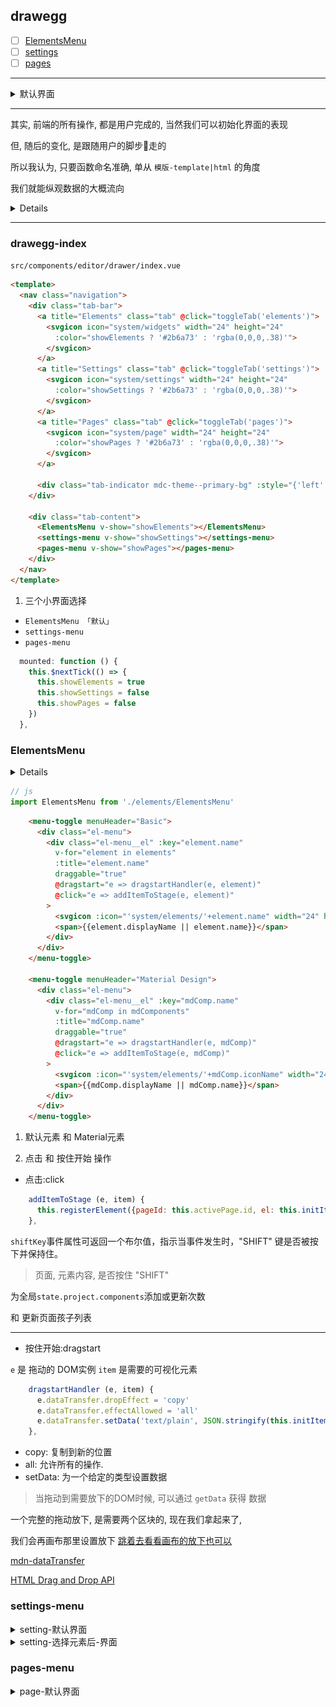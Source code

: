 ## drawegg

- [ ] [ElementsMenu](#ElementsMenu)
- [ ] [settings](#settings-menu)
- [ ] [pages](#pages-menu)

---

<details>

<summary>默认界面</summary>


<img src="./imgs/editor-drawer-default.png" alt="drawegg editor" width="30%" />

</details>


---

其实, 前端的所有操作, 都是用户完成的, 当然我们可以初始化界面的表现

但, 随后的变化, 是跟随用户的脚步👣走的

所以我认为, 只要函数命名准确, 单从 `模版-template|html` 的角度

我们就能纵观数据的大概流向

<details>

说到底不就是

全局缓存「vuex」+ 本地缓存」+ 局部缓存「单个Vux」+ 远程缓存「Api」 = 数据 

显示 + 隐藏 .etc = 视图 

同步 + 异步 + 过滤 + Api请求「甚至可以归类成异步」= 行为 

所以才叫 `MvvC` - `Vue`

</details>

---

### drawegg-index

`src/components/editor/drawer/index.vue`

``` html
<template>
  <nav class="navigation">
    <div class="tab-bar">
      <a title="Elements" class="tab" @click="toggleTab('elements')">
        <svgicon icon="system/widgets" width="24" height="24"
          :color="showElements ? '#2b6a73' : 'rgba(0,0,0,.38)'">
        </svgicon>
      </a>
      <a title="Settings" class="tab" @click="toggleTab('settings')">
        <svgicon icon="system/settings" width="24" height="24"
          :color="showSettings ? '#2b6a73' : 'rgba(0,0,0,.38)'">
        </svgicon>
      </a>
      <a title="Pages" class="tab" @click="toggleTab('pages')">
        <svgicon icon="system/page" width="24" height="24"
          :color="showPages ? '#2b6a73' : 'rgba(0,0,0,.38)'">
        </svgicon>
      </a>

      <div class="tab-indicator mdc-theme--primary-bg" :style="{'left': indiLeft, 'right': indiRight}"></div>
    </div>

    <div class="tab-content">
      <ElementsMenu v-show="showElements"></ElementsMenu>
      <settings-menu v-show="showSettings"></settings-menu>
      <pages-menu v-show="showPages"></pages-menu>
    </div>
  </nav>
</template>
```

1. 三个小界面选择

- `ElementsMenu 「默认」`
- `settings-menu`
- `pages-menu`

``` js
  mounted: function () {
    this.$nextTick(() => {
      this.showElements = true
      this.showSettings = false
      this.showPages = false
    })
  },
```

### ElementsMenu

<details>

元素-默认界面

<img src="./imgs/editor-drawer-default.png" alt="drawegg editor" width="30%" />

</details>

``` js
// js
import ElementsMenu from './elements/ElementsMenu'
```

``` html
    <menu-toggle menuHeader="Basic">
      <div class="el-menu">
        <div class="el-menu__el" :key="element.name"
          v-for="element in elements"
          :title="element.name"
          draggable="true"
          @dragstart="e => dragstartHandler(e, element)"
          @click="e => addItemToStage(e, element)"
        >
          <svgicon :icon="'system/elements/'+element.name" width="24" height="24" color="rgba(0,0,0,.87)"></svgicon>
          <span>{{element.displayName || element.name}}</span>
        </div>
      </div>
    </menu-toggle>

    <menu-toggle menuHeader="Material Design">
      <div class="el-menu">
        <div class="el-menu__el" :key="mdComp.name"
          v-for="mdComp in mdComponents"
          :title="mdComp.name"
          draggable="true"
          @dragstart="e => dragstartHandler(e, mdComp)"
          @click="e => addItemToStage(e, mdComp)"
        >
          <svgicon :icon="'system/elements/'+mdComp.iconName" width="24" height="24" color="rgba(0,0,0,.87)"></svgicon>
          <span>{{mdComp.displayName || mdComp.name}}</span>
        </div>
      </div>
    </menu-toggle>
```

1. 默认元素 和 Material元素

2. 点击 和 按住开始 操作

- 点击:click

``` js
    addItemToStage (e, item) {
      this.registerElement({pageId: this.activePage.id, el: this.initItem(item), global: e.shiftKey})
    },
```

`shiftKey`事件属性可返回一个布尔值，指示当事件发生时，"SHIFT" 键是否被按下并保持住。

> 页面, 元素内容, 是否按住 "SHIFT"

为全局`state.project.components`添加或更新次数

和 更新页面孩子列表

---

- 按住开始:dragstart

`e` 是 拖动的 DOM实例
`item` 是需要的可视化元素

``` js
    dragstartHandler (e, item) {
      e.dataTransfer.dropEffect = 'copy'
      e.dataTransfer.effectAllowed = 'all'
      e.dataTransfer.setData('text/plain', JSON.stringify(this.initItem(item)))
    },
```

- copy: 复制到新的位置
- all: 允许所有的操作.
- setData: 为一个给定的类型设置数据

> 当拖动到需要放下的DOM时候, 可以通过 `getData` 获得 数据

一个完整的拖动放下, 是需要两个区块的, 现在我们拿起来了,

我们会再画布那里设置放下 [跳着去看看画布的放下也可以](./editor.main.md#Drop)

[mdn-dataTransfer](https://developer.mozilla.org/zh-CN/docs/Web/API/DataTransfer#setData.28.29)

[HTML Drag and Drop API](https://developer.mozilla.org/en-US/docs/Web/API/HTML_Drag_and_Drop_API)





### settings-menu

<details>

<summary>setting-默认界面</summary>

<img src="./imgs/drawer-setting.png" alt="drawegg setting" width="30%" />

</details>

<details>

<summary>setting-选择元素后-界面</summary>

![drawegg editor](./imgs/drawer-setting-se.png)

</details>

### pages-menu

<details>

<summary>page-默认界面</summary>

<img src="./imgs/drawer-page.png" alt="drawegg page" width="30%" />

</details>